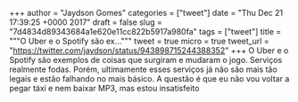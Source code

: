 
+++
author = "Jaydson Gomes"
categories = ["tweet"]
date = "Thu Dec 21 17:39:25 +0000 2017"
draft = false
slug = "7d4834d89343684a1e620e11cc822b5917a980fa"
tags = ["tweet"]
title = """O Uber e o Spotify são ex..."""
tweet = true
micro = true
tweet_url = "https://twitter.com/jaydson/status/943898715244388352"
+++
O Uber e o Spotify são exemplos de coisas que surgiram e mudaram o jogo. Serviços realmente fodas.
Porém, ultimamente esses serviços já não são mais tão legais e estão falhando no mais básico.
A questão é que eu não vou voltar a pegar táxi e nem baixar MP3, mas estou insatisfeito

